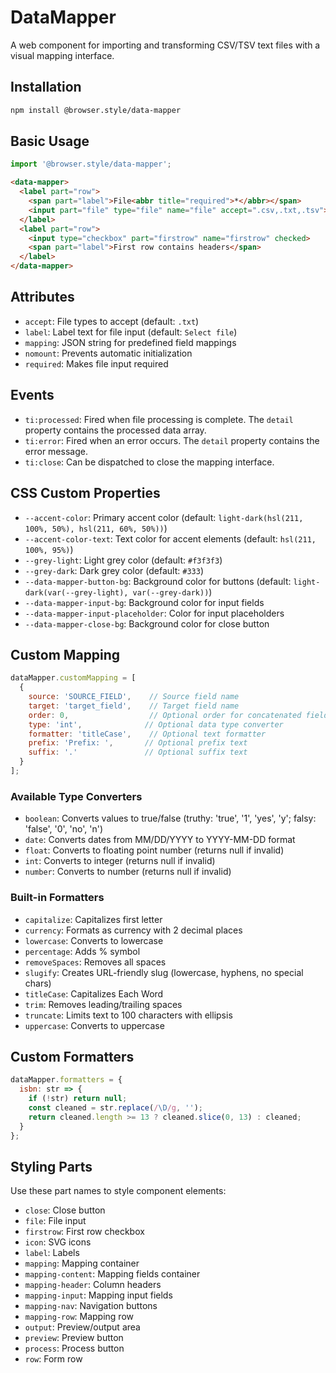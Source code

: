 # DataMapper

A web component for importing and transforming CSV/TSV text files with a visual mapping interface.

## Installation

```bash
npm install @browser.style/data-mapper
```

## Basic Usage

```javascript
import '@browser.style/data-mapper';
```

```html
<data-mapper>
  <label part="row">
    <span part="label">File<abbr title="required">*</abbr></span>
    <input part="file" type="file" name="file" accept=".csv,.txt,.tsv">
  </label>
  <label part="row">
    <input type="checkbox" part="firstrow" name="firstrow" checked>
    <span part="label">First row contains headers</span>
  </label>
</data-mapper>
```

## Attributes

- `accept`: File types to accept (default: `.txt`)
- `label`: Label text for file input (default: `Select file`)
- `mapping`: JSON string for predefined field mappings
- `nomount`: Prevents automatic initialization
- `required`: Makes file input required

## Events

- `ti:processed`: Fired when file processing is complete. The `detail` property contains the processed data array.
- `ti:error`: Fired when an error occurs. The `detail` property contains the error message.
- `ti:close`: Can be dispatched to close the mapping interface.

## CSS Custom Properties

- `--accent-color`: Primary accent color (default: `light-dark(hsl(211, 100%, 50%), hsl(211, 60%, 50%))`)
- `--accent-color-text`: Text color for accent elements (default: `hsl(211, 100%, 95%)`)
- `--grey-light`: Light grey color (default: `#f3f3f3`)
- `--grey-dark`: Dark grey color (default: `#333`)
- `--data-mapper-button-bg`: Background color for buttons (default: `light-dark(var(--grey-light), var(--grey-dark))`)
- `--data-mapper-input-bg`: Background color for input fields
- `--data-mapper-input-placeholder`: Color for input placeholders
- `--data-mapper-close-bg`: Background color for close button

## Custom Mapping

```javascript
dataMapper.customMapping = [
  { 
    source: 'SOURCE_FIELD',    // Source field name
    target: 'target_field',    // Target field name
    order: 0,                  // Optional order for concatenated fields
    type: 'int',              // Optional data type converter
    formatter: 'titleCase',    // Optional text formatter
    prefix: 'Prefix: ',       // Optional prefix text
    suffix: '.'               // Optional suffix text
  }
];
```

### Available Type Converters

- `boolean`: Converts values to true/false (truthy: 'true', '1', 'yes', 'y'; falsy: 'false', '0', 'no', 'n')
- `date`: Converts dates from MM/DD/YYYY to YYYY-MM-DD format
- `float`: Converts to floating point number (returns null if invalid)
- `int`: Converts to integer (returns null if invalid)
- `number`: Converts to number (returns null if invalid)

### Built-in Formatters

- `capitalize`: Capitalizes first letter
- `currency`: Formats as currency with 2 decimal places
- `lowercase`: Converts to lowercase
- `percentage`: Adds % symbol
- `removeSpaces`: Removes all spaces
- `slugify`: Creates URL-friendly slug (lowercase, hyphens, no special chars)
- `titleCase`: Capitalizes Each Word
- `trim`: Removes leading/trailing spaces
- `truncate`: Limits text to 100 characters with ellipsis
- `uppercase`: Converts to uppercase

## Custom Formatters

```javascript
dataMapper.formatters = {
  isbn: str => {
    if (!str) return null;
    const cleaned = str.replace(/\D/g, '');
    return cleaned.length >= 13 ? cleaned.slice(0, 13) : cleaned;
  }
};
```

## Styling Parts

Use these part names to style component elements:

- `close`: Close button
- `file`: File input
- `firstrow`: First row checkbox
- `icon`: SVG icons
- `label`: Labels
- `mapping`: Mapping container
- `mapping-content`: Mapping fields container
- `mapping-header`: Column headers
- `mapping-input`: Mapping input fields
- `mapping-nav`: Navigation buttons
- `mapping-row`: Mapping row
- `output`: Preview/output area
- `preview`: Preview button
- `process`: Process button
- `row`: Form row